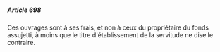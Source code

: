 ##### Article 698

Ces ouvrages sont à ses frais, et non à ceux du propriétaire du fonds assujetti, à moins que le titre d'établissement de la servitude ne dise le contraire.

